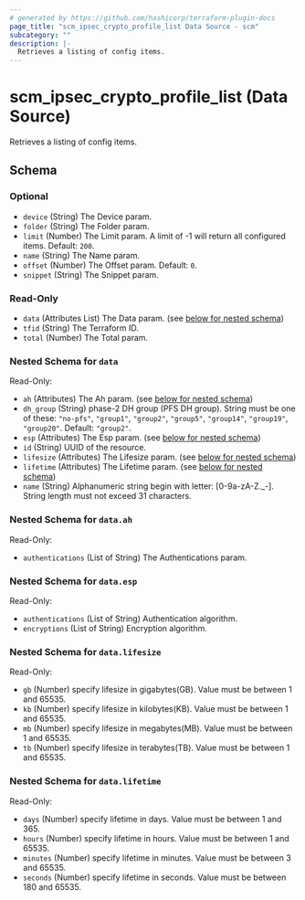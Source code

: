 ```yaml
---
# generated by https://github.com/hashicorp/terraform-plugin-docs
page_title: "scm_ipsec_crypto_profile_list Data Source - scm"
subcategory: ""
description: |-
  Retrieves a listing of config items.
---
```


# scm_ipsec_crypto_profile_list (Data Source)

Retrieves a listing of config items.



<!-- schema generated by tfplugindocs -->
## Schema

### Optional

- `device` (String) The Device param.
- `folder` (String) The Folder param.
- `limit` (Number) The Limit param. A limit of -1 will return all configured items. Default: `200`.
- `name` (String) The Name param.
- `offset` (Number) The Offset param. Default: `0`.
- `snippet` (String) The Snippet param.

### Read-Only

- `data` (Attributes List) The Data param. (see [below for nested schema](#nestedatt--data))
- `tfid` (String) The Terraform ID.
- `total` (Number) The Total param.

<a id="nestedatt--data"></a>
### Nested Schema for `data`

Read-Only:

- `ah` (Attributes) The Ah param. (see [below for nested schema](#nestedatt--data--ah))
- `dh_group` (String) phase-2 DH group (PFS DH group). String must be one of these: `"no-pfs"`, `"group1"`, `"group2"`, `"group5"`, `"group14"`, `"group19"`, `"group20"`. Default: `"group2"`.
- `esp` (Attributes) The Esp param. (see [below for nested schema](#nestedatt--data--esp))
- `id` (String) UUID of the resource.
- `lifesize` (Attributes) The Lifesize param. (see [below for nested schema](#nestedatt--data--lifesize))
- `lifetime` (Attributes) The Lifetime param. (see [below for nested schema](#nestedatt--data--lifetime))
- `name` (String) Alphanumeric string begin with letter: [0-9a-zA-Z._-]. String length must not exceed 31 characters.

<a id="nestedatt--data--ah"></a>
### Nested Schema for `data.ah`

Read-Only:

- `authentications` (List of String) The Authentications param.


<a id="nestedatt--data--esp"></a>
### Nested Schema for `data.esp`

Read-Only:

- `authentications` (List of String) Authentication algorithm.
- `encryptions` (List of String) Encryption algorithm.


<a id="nestedatt--data--lifesize"></a>
### Nested Schema for `data.lifesize`

Read-Only:

- `gb` (Number) specify lifesize in gigabytes(GB). Value must be between 1 and 65535.
- `kb` (Number) specify lifesize in kilobytes(KB). Value must be between 1 and 65535.
- `mb` (Number) specify lifesize in megabytes(MB). Value must be between 1 and 65535.
- `tb` (Number) specify lifesize in terabytes(TB). Value must be between 1 and 65535.


<a id="nestedatt--data--lifetime"></a>
### Nested Schema for `data.lifetime`

Read-Only:

- `days` (Number) specify lifetime in days. Value must be between 1 and 365.
- `hours` (Number) specify lifetime in hours. Value must be between 1 and 65535.
- `minutes` (Number) specify lifetime in minutes. Value must be between 3 and 65535.
- `seconds` (Number) specify lifetime in seconds. Value must be between 180 and 65535.

